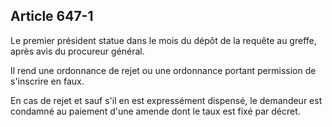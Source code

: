 Article 647-1
----
Le premier président statue dans le mois du dépôt de la requête au greffe, après
avis du procureur général.

Il rend une ordonnance de rejet ou une ordonnance portant permission de
s'inscrire en faux.

En cas de rejet et sauf s'il en est expressément dispensé, le demandeur est
condamné au paiement d'une amende dont le taux est fixé par décret.
